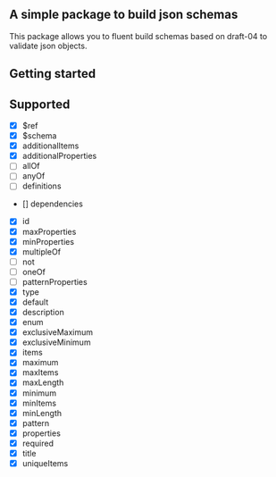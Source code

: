 ## A simple package to build json schemas

This package allows you to fluent build schemas based on draft-04 to validate json objects.

## Getting started

## Supported
- [x] $ref
- [x] $schema
- [x] additionalItems
- [x] additionalProperties
- [ ] allOf
- [ ] anyOf
- [ ] definitions
- [] dependencies
- [x] id
- [x] maxProperties
- [x] minProperties
- [x] multipleOf
- [ ] not
- [ ] oneOf
- [ ] patternProperties
- [x] type
- [x] default
- [x] description
- [x] enum
- [x] exclusiveMaximum
- [x] exclusiveMinimum
- [x] items
- [x] maximum
- [x] maxItems
- [x] maxLength
- [x] minimum
- [x] minItems
- [x] minLength
- [x] pattern
- [x] properties
- [x] required
- [x] title
- [x] uniqueItems